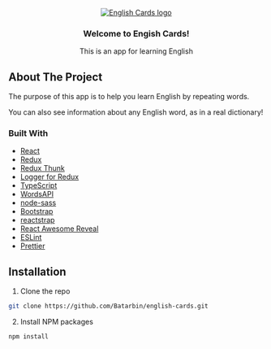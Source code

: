 <p align="center">
  <a href="https://github.com/Batarbin/english-cards">
    <img src="https://i.ibb.co/qx3rb25/english-cards-readme.png" alt="English Cards logo">
  </a>
  <h3 align="center">Welcome to Engish Cards!</h3>
  <p align="center">
    This is an app for learning English
  </p>
</p>


## About The Project

The purpose of this app is to help you learn English by repeating words.

You can also see information about any English word, as in a real dictionary!

### Built With

* [React](https://reactjs.org)
* [Redux](https://redux.js.org)
* [Redux Thunk](https://github.com/reduxjs/redux-thunk)
* [Logger for Redux](https://github.com/LogRocket/redux-logger)
* [TypeScript](https://www.typescriptlang.org)
* [WordsAPI](https://www.wordsapi.com)
* [node-sass](https://www.npmjs.com/package/node-sass)
* [Bootstrap](https://getbootstrap.com)
* [reactstrap](https://reactstrap.github.io)
* [React Awesome Reveal](https://github.com/dennismorello/react-awesome-reveal)
* [ESLint](https://eslint.org)
* [Prettier](https://prettier.io)


## Installation

1. Clone the repo
```sh
git clone https://github.com/Batarbin/english-cards.git
```
2. Install NPM packages
```sh
npm install
```